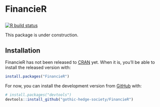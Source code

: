 
<!-- README.md is generated from README.Rmd. Please edit that file -->

<h1 id="FinancieR-main-title">

FinancieR

</h1>

<!-- badges: start -->

[![R build
status](https://github.com/gothic-hedge-society/FinancieR/workflows/R-CMD-check/badge.svg)](https://github.com/gothic-hedge-society/FinancieR/actions)
<!-- badges: end -->

This package is under construction.

## Installation

FinancieR has not been released to [CRAN](https://CRAN.R-project.org)
yet. When it is, you’ll be able to install the released version with:

``` r
install.packages("FinancieR")
```

For now, you can install the development version from
[GitHub](https://github.com/) with:

``` r
# install.packages("devtools")
devtools::install_github("gothic-hedge-society/FinancieR")
```
